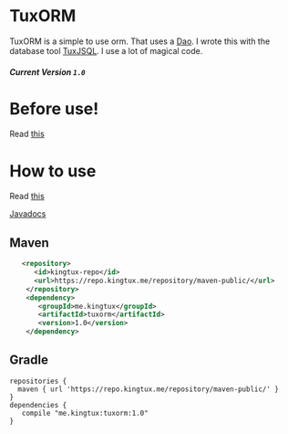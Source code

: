 # TuxORM
TuxORM is a simple to use orm. That uses a [Dao](https://en.wikipedia.org/wiki/Data_access_object). 
I wrote this with the database tool [TuxJSQL](https://github.com/wherkamp/tuxjsql). I use a lot of magical code. 
##### Current Version `1.0`
# Before use!
Read [this](https://github.com/wherkamp/tuxjsql/wiki/Creating-your-first-TuxJSQL-SQLBuilder)

# How to use 
Read [this](https://github.com/wherkamp/tuxorm/wiki/How-to-use-TuxORM)

[Javadocs](https://docs.kingtux.me/tuxorm/)


## Maven
```xml
   <repository>
      <id>kingtux-repo</id>
      <url>https://repo.kingtux.me/repository/maven-public/</url>
    </repository>
    <dependency>
       <groupId>me.kingtux</groupId>
       <artifactId>tuxorm</artifactId>
       <version>1.0</version>   
    </dependency>
```
## Gradle
```
repositories {
  maven { url 'https://repo.kingtux.me/repository/maven-public/' }
}
dependencies {
   compile "me.kingtux:tuxorm:1.0"
}
```
